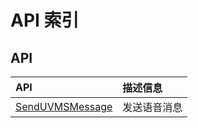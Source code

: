 # API 索引

## API

| API | 描述信息 |
|:---|:---|
|[SendUVMSMessage](api/uvms-api/send_uvms_message)|发送语音消息|
